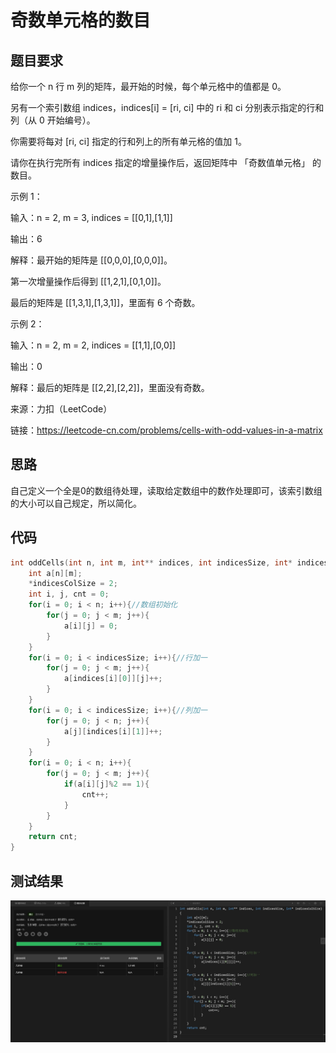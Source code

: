 # 奇数单元格的数目
## 题目要求
给你一个 n 行 m 列的矩阵，最开始的时候，每个单元格中的值都是 0。

另有一个索引数组 indices，indices[i] = [ri, ci] 中的 ri 和 ci 分别表示指定的行和列（从 0 开始编号）。

你需要将每对 [ri, ci] 指定的行和列上的所有单元格的值加 1。

请你在执行完所有 indices 指定的增量操作后，返回矩阵中 「奇数值单元格」 的数目。

示例 1：

输入：n = 2, m = 3, indices = [[0,1],[1,1]]

输出：6

解释：最开始的矩阵是 [[0,0,0],[0,0,0]]。

第一次增量操作后得到 [[1,2,1],[0,1,0]]。

最后的矩阵是 [[1,3,1],[1,3,1]]，里面有 6 个奇数。

示例 2：

输入：n = 2, m = 2, indices = [[1,1],[0,0]]

输出：0

解释：最后的矩阵是 [[2,2],[2,2]]，里面没有奇数。

来源：力扣（LeetCode）

链接：https://leetcode-cn.com/problems/cells-with-odd-values-in-a-matrix
## 思路
自己定义一个全是0的数组待处理，读取给定数组中的数作处理即可，该索引数组的大小可以自己规定，所以简化。
## 代码
```c
int oddCells(int n, int m, int** indices, int indicesSize, int* indicesColSize){
    int a[n][m];
    *indicesColSize = 2;
    int i, j, cnt = 0;
    for(i = 0; i < n; i++){//数组初始化
        for(j = 0; j < m; j++){
            a[i][j] = 0;
        }
    }
    for(i = 0; i < indicesSize; i++){//行加一
        for(j = 0; j < m; j++){
            a[indices[i][0]][j]++;
        }    
    }
    for(i = 0; i < indicesSize; i++){//列加一
        for(j = 0; j < n; j++){
            a[j][indices[i][1]]++;
        }    
    }
    for(i = 0; i < n; i++){
        for(j = 0; j < m; j++){
            if(a[i][j]%2 == 1){
                cnt++;
            }
        }
    }   
    return cnt;
}
```
## 测试结果
![奇数单元格的数目](https://github.com/xycg529/Summer/blob/master/1.%E7%AE%97%E6%B3%95/%E5%A5%87%E6%95%B0%E5%80%BC%E5%8D%95%E5%85%83%E6%A0%BC%E7%9A%84%E6%95%B0%E7%9B%AE.PNG)
